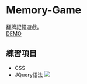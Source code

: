 # Memory-Game
翻牌記憶遊戲。  
[DEMO](https://renee112311.github.io/Memory-Game/)

## 練習項目
* CSS
* JQuery語法
![](https://i.imgur.com/xSg9zRD.png)
